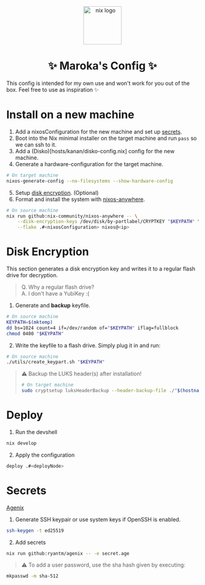 <center>
<img src="https://raw.githubusercontent.com/NixOS/nixos-artwork/ea1384e183f556a94df85c7aa1dcd411f5a69646/logo/nix-snowflake-colours.svg" alt="nix logo" width="100"/>
<h1>✨ Maroka's Config ✨</h1>
</center>

This config is intended for my own use and won't work for you out of the box. Feel free to use as inspiration ✨

# Install on a new machine

1. Add a nixosConfiguration for the new machine and set up [secrets](#setting-up-secrets).
2. Boot into the Nix minimal installer on the target machine and run `pass` so we can ssh to it.
3. Add a (Disko)[hosts/kanan/disko-config.nix] config for the new machine.
4. Generate a hardware-configuration for the target machine.
```bash
# On target machine
nixos-generate-config --no-filesystems --show-hardware-config
```
5. Setup [disk encryption](#disk-encryption). (Optional)
6. Format and install the system with [nixos-anywhere](https://github.com/nix-community/nixos-anywhere).
```bash
# On source machine
nix run github:nix-community/nixos-anywhere -- \
    --disk-encryption-keys /dev/disk/by-partlabel/CRYPTKEY "$KEYPATH" \
    --flake .#<nixosConfiguration> nixos@<ip>
```

# Disk Encryption

This section generates a disk encryption key and writes it to a regular flash drive for decryption.
> Q. Why a regular flash drive?\
> A. I don't have a YubiKey :(

1. Generate and __backup__ keyfile.
```bash
# On source machine
KEYPATH=$(mktemp)
dd bs=1024 count=4 if=/dev/random of="$KEYPATH" iflag=fullblock
chmod 0400 "$KEYPATH"
```
2. Write the keyfile to a flash drive. Simply plug it in and run:
```bash
# On source machine
./utils/create_keypart.sh "$KEYPATH"
```

> :warning: Backup the LUKS header(s) after installation!
> ```bash
> # On target machine
> sudo cryptsetup luksHeaderBackup --header-backup-file ./"$(hostname)".luksheader <crypt-partition>
> ```

# Deploy

1. Run the devshell
```bash
nix develop
```
2. Apply the configuration

```bash
deploy .#<deployNode>
```

# Secrets

[Agenix](https://github.com/ryantm/agenix)

1. Generate SSH keypair or use system keys if OpenSSH is enabled.
```bash
ssh-keygen -t ed25519
```
2. Add secrets
```bash
nix run github:ryantm/agenix -- -e secret.age
```

> :warning: To add a user password, use the sha hash given by executing:
```bash
mkpasswd -m sha-512
```

